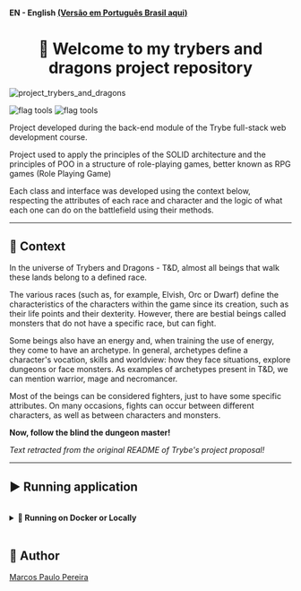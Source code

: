 #### EN - English [(Versão em Português Brasil aqui)](https://github.com/m4rcos-dev/BackEnd-project-trybers-and-dragons/blob/main/README_pt-br.md)

<h1 align="center">🎉 Welcome to my trybers and dragons project repository </h1>

![project_trybers_and_dragons](https://user-images.githubusercontent.com/104791582/215762786-64898841-d6b0-4ae2-96e4-bd4c49aa48dd.jpg)

![flag tools](https://img.shields.io/badge/Tools-VScode%20|Docker-9cf) ![flag tools](https://img.shields.io/badge/Languages-TypeScript%20|POO%20|SOLID-blue)


<p>Project developed during the back-end module of the Trybe full-stack web development course.</p>
<p>Project used to apply the principles of the SOLID architecture and the principles of POO in a structure of role-playing games, better known as RPG games (Role Playing Game)</p>
<p>Each class and interface was developed using the context below, respecting the attributes of each race and character and the logic of what each one can do on the battlefield using their methods.</p>
<hr/>
<h2>🔨 Context</h2>
<p>In the universe of Trybers and Dragons - T&D, almost all beings that walk these lands belong to a defined race.</p>
<p>The various races (such as, for example, Elvish, Orc or Dwarf) define the characteristics of the characters within the game since its creation, such as their life points and their dexterity. However, there are bestial beings called monsters that do not have a specific race, but can fight.</p>
<p>Some beings also have an energy and, when training the use of energy, they come to have an archetype. In general, archetypes define a character's vocation, skills and worldview: how they face situations, explore dungeons or face monsters. As examples of archetypes present in T&D, we can mention warrior, mage and necromancer.</p>
<p>Most of the beings can be considered fighters, just to have some specific attributes. On many occasions, fights can occur between different characters, as well as between characters and monsters.</p>

**Now, follow the blind the dungeon master!**

*Text retracted from the original README of Trybe's project proposal!*

<hr/>

## ▶️ Running application
</br>
<details>
   <summary><strong>🐋 Running on Docker or Locally</strong></summary><br />

   ## With Docker

   > Run the `node` service with the command `docker-compose up -d`.
   - This service will start a container called `trybers_and_dragons`.
   - From here you can run the `trybers_and_dragons` container via CLI or open it in VS Code.

   > Use the `docker exec -it trybers_and_dragons bash` command.
   - It will give you access to the interactive terminal of the container created by compose, which is running in the background.

   > Install dependencies [**If any**] with `npm install`

   ⚠ Attention ⚠ If you choose to use Docker, **ALL** the commands available in `package.json` (npm start, npm test, npm run dev, ...) must be executed **INSIDE** the container, that is, in the terminal that appears after executing the `docker exec` command mentioned above.

   ⚠ Warning ⚠ Do not run the npm audit fix command! It updates several project dependencies, and this update causes conflicts with the evaluator.


✨ **Tip:** The `Remote - Containers` extension (which will be in the recommended extensions section of VS Code) is indicated so that you can develop your application in the Docker container directly in VS Code, as you do with your local files .

<img src="https://user-images.githubusercontent.com/104791582/213542711-a092f145-a6e3-4172-89f4-417379cfefae.png" width="800px" >

---

   ## Without Docker

   > Install dependencies [**If any**] with `npm install`

   ⚠ Warning ⚠ Do not run the npm audit fix command! It updates several project dependencies, and this update causes conflicts with the evaluator.

   ✨ **Tip:** To run the project this way, you must have `node` installed on your computer.

   ✨ **Tip:** The evaluator expects that the `node` version used is 16.

   <br/>
</details>

<br/>

## 🧔 Author

<div class="badge-base LI-profile-badge" data-locale="en_US" data-size="medium" data-theme="dark" data-type="VERTICAL" data-vanity="dev-marcospaulo " data-version="v1"><a class="badge-base__link LI-simple-link" href="https://br.linkedin.com/in/dev-marcospaulo?trk=profile-badge">Marcos Paulo Pereira</a></div>

